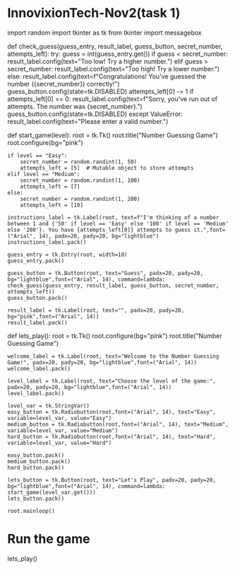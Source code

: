 # InnovixionTech-Nov2(task 1)
import random
import tkinter as tk
from tkinter import messagebox

def check_guess(guess_entry, result_label, guess_button, secret_number, attempts_left):
    try:
        guess = int(guess_entry.get())
        if guess < secret_number:
            result_label.config(text="Too low! Try a higher number.")
        elif guess > secret_number:
            result_label.config(text="Too high! Try a lower number.")
        else:
            result_label.config(text=f"Congratulations! You've guessed the number ({secret_number}) correctly!")
            guess_button.config(state=tk.DISABLED)
        attempts_left[0] -= 1
        if attempts_left[0] == 0:
            result_label.config(text=f"Sorry, you've run out of attempts. The number was {secret_number}.")
            guess_button.config(state=tk.DISABLED)
    except ValueError:
        result_label.config(text="Please enter a valid number.")

def start_game(level):
    root = tk.Tk()
    root.title("Number Guessing Game")
    root.configure(bg="pink")

    if level == "Easy":
        secret_number = random.randint(1, 50)
        attempts_left = [5]  # Mutable object to store attempts
    elif level == "Medium":
        secret_number = random.randint(1, 100)
        attempts_left = [7]
    else:
        secret_number = random.randint(1, 200)
        attempts_left = [10]

    instructions_label = tk.Label(root, text=f"I'm thinking of a number between 1 and {'50' if level == 'Easy' else '100' if level == 'Medium' else '200'}. You have {attempts_left[0]} attempts to guess it.",font=("Arial", 14), padx=20, pady=20, bg="lightblue")
    instructions_label.pack()

    guess_entry = tk.Entry(root, width=10)
    guess_entry.pack()

    guess_button = tk.Button(root, text="Guess", padx=20, pady=20, bg="lightblue",font=("Arial", 14), command=lambda: check_guess(guess_entry, result_label, guess_button, secret_number, attempts_left))
    guess_button.pack()

    result_label = tk.Label(root, text="", padx=20, pady=20, bg="pink",font=("Arial", 14))
    result_label.pack()

def lets_play():
    root = tk.Tk()
    root.configure(bg="pink")
    root.title("Number Guessing Game")

    welcome_label = tk.Label(root, text="Welcome to the Number Guessing Game!", padx=20, pady=20, bg="lightblue",font=("Arial", 14))
    welcome_label.pack()

    level_label = tk.Label(root, text="Choose the level of the game:", padx=20, pady=20, bg="lightblue",font=("Arial", 14))
    level_label.pack()

    level_var = tk.StringVar()
    easy_button = tk.Radiobutton(root,font=("Arial", 14), text="Easy", variable=level_var, value="Easy")
    medium_button = tk.Radiobutton(root,font=("Arial", 14), text="Medium", variable=level_var, value="Medium")
    hard_button = tk.Radiobutton(root,font=("Arial", 14), text="Hard", variable=level_var, value="Hard")

    easy_button.pack()
    medium_button.pack()
    hard_button.pack()

    lets_button = tk.Button(root, text="Let's Play", padx=20, pady=20, bg="lightblue",font=("Arial", 14), command=lambda: start_game(level_var.get()))
    lets_button.pack()

    root.mainloop()

# Run the game
lets_play()
